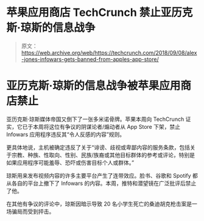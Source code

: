# 苹果应用商店 TechCrunch 禁止亚历克斯·琼斯的信息战争

> 原文：<https://web.archive.org/web/https://techcrunch.com/2018/09/08/alex-jones-infowars-gets-banned-from-apples-app-store/>

# 亚历克斯·琼斯的信息战争被苹果应用商店禁止

亚历克斯·琼斯媒体帝国又倒下了一张多米诺骨牌。苹果本周向 TechCrunch 证实，它已于本周将这位有争议的阴谋论者/煽动者从 App Store 下架，禁止 Infowars 应用程序违反其“令人反感的内容”规则。

更具体地说，主机被确定违反了关于“诽谤、歧视或卑鄙内容的服务条款，包括关于宗教、种族、性取向、性别、民族/族裔或其他目标群体的参考或评论，特别是如果应用程序可能羞辱、恐吓或伤害目标个人或群体。”

琼斯用来发布视频内容的许多主要平台产生了连带效应。脸书、谷歌和 Spotify 都从各自的平台上撤下了 Infowars 的内容。本周，推特和潜望镜在广泛批评后禁止了他。

在其他有争议的评论中，琼斯因暗示导致 20 名小学生死亡的桑迪胡克枪击案是一场骗局而受到抨击。
